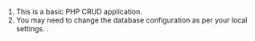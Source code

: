 1. This is a basic PHP CRUD application.
2. You may need to change the database configuration as per your local settings.
.
